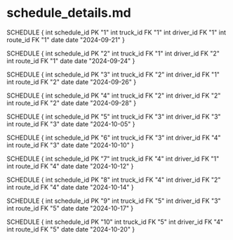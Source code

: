 # schedule_details.md

SCHEDULE { int schedule_id PK "1" int truck_id FK "1" int driver_id FK "1" int
route_id FK "1" date date "2024-09-21" }

SCHEDULE { int schedule_id PK "2" int truck_id FK "1" int driver_id FK "2" int
route_id FK "1" date date "2024-09-24" }

SCHEDULE { int schedule_id PK "3" int truck_id FK "2" int driver_id FK "1" int
route_id FK "2" date date "2024-09-26" }

SCHEDULE { int schedule_id PK "4" int truck_id FK "2" int driver_id FK "2" int
route_id FK "2" date date "2024-09-28" }

SCHEDULE { int schedule_id PK "5" int truck_id FK "3" int driver_id FK "3" int
route_id FK "3" date date "2024-10-05" }

SCHEDULE { int schedule_id PK "6" int truck_id FK "3" int driver_id FK "4" int
route_id FK "3" date date "2024-10-10" }

SCHEDULE { int schedule_id PK "7" int truck_id FK "4" int driver_id FK "1" int
route_id FK "4" date date "2024-10-12" }

SCHEDULE { int schedule_id PK "8" int truck_id FK "4" int driver_id FK "2" int
route_id FK "4" date date "2024-10-14" }

SCHEDULE { int schedule_id PK "9" int truck_id FK "5" int driver_id FK "3" int
route_id FK "5" date date "2024-10-17" }

SCHEDULE { int schedule_id PK "10" int truck_id FK "5" int driver_id FK "4" int
route_id FK "5" date date "2024-10-20" }
